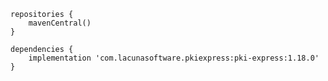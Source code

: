 ﻿```
repositories {
	mavenCentral()
} 

dependencies {
	implementation 'com.lacunasoftware.pkiexpress:pki-express:1.18.0'
}
```
